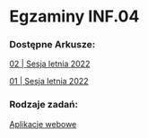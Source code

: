# Egzaminy INF.04

### Dostępne Arkusze:

[02 | Sesja letnia 2022](/inf04/02sj2022.md)

[01 | Sesja letnia 2022](/inf04/01sj2022.md)


### Rodzaje zadań:
[Aplikacje webowe](/inf04/aplikacjewebowe.md)